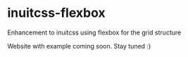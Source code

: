 # inuitcss-flexbox
Enhancement to inuitcss using flexbox for the grid structure

Website with example coming soon. Stay tuned :)

